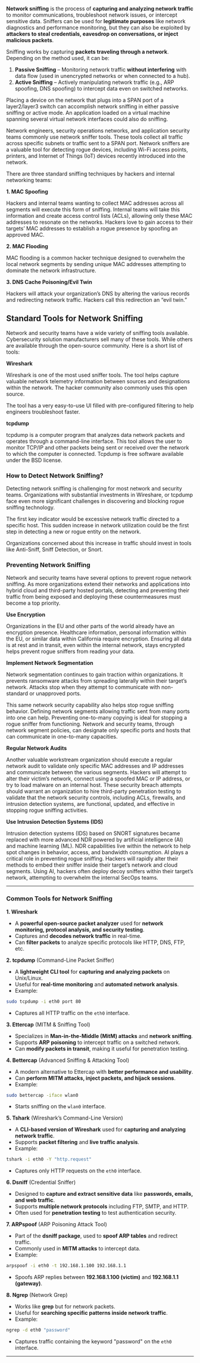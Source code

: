 
**Network sniffing** is the process of **capturing and analyzing network traffic** to monitor communications, troubleshoot network issues, or intercept sensitive data. Sniffers can be used for **legitimate purposes** like network diagnostics and performance monitoring, but they can also be exploited by **attackers to steal credentials, eavesdrop on conversations, or inject malicious packets**.

Sniffing works by capturing **packets traveling through a network**. Depending on the method used, it can be:

1. **Passive Sniffing** – Monitoring network traffic **without interfering** with data flow (used in unencrypted networks or when connected to a hub).
2. **Active Sniffing** – Actively manipulating network traffic (e.g., ARP spoofing, DNS spoofing) to intercept data even on switched networks.


Placing a device on the network that plugs into a SPAN port of a layer2/layer3 switch can accomplish network sniffing in either passive sniffing or active mode. An application loaded on a virtual machine spanning several virtual network interfaces could also do sniffing.

Network engineers, security operations networks, and application security teams commonly use network sniffer tools. These tools collect all traffic across specific subnets or traffic sent to a SPAN port. Network sniffers are a valuable tool for detecting rogue devices, including Wi-Fi access points, printers, and Internet of Things (IoT) devices recently introduced into the network.

There are three standard sniffing techniques by hackers and internal networking teams:

**1. MAC Spoofing**

Hackers and internal teams wanting to collect MAC addresses across all segments will execute this form of sniffing. Internal teams will take this information and create access control lists (ACLs), allowing only these MAC addresses to resonate on the networks. Hackers love to gain access to their targets’ MAC addresses to establish a rogue presence by spoofing an approved MAC.

**2. MAC Flooding**

MAC flooding is a common hacker technique designed to overwhelm the local network segments by sending unique MAC addresses attempting to dominate the network infrastructure.

**3. DNS Cache Poisoning/Evil Twin**

Hackers will attack your organization’s DNS by altering the various records and redirecting network traffic. Hackers call this redirection an “evil twin.”


## Standard Tools for Network Sniffing

Network and security teams have a wide variety of sniffing tools available. Cybersecurity solution manufacturers sell many of these tools. While others are available through the open-source community. Here is a short list of tools:

**Wireshark**

Wireshark is one of the most used sniffer tools. The tool helps capture valuable network telemetry information between sources and designations within the network. The hacker community also commonly uses this open source.

The tool has a very easy-to-use UI filled with pre-configured filtering to help engineers troubleshoot faster.

**tcpdump**

tcpdump is a computer program that analyzes data network packets and operates through a command-line interface. This tool allows the user to monitor TCP/IP and other packets being sent or received over the network to which the computer is connected. Tcpdump is free software available under the BSD license.



### How to Detect Network Sniffing?

Detecting network sniffing is challenging for most network and security teams. Organizations with substantial investments in Wireshare, or tcpdump face even more significant challenges in discovering and blocking rogue sniffing technology.

The first key indicator would be excessive network traffic directed to a specific host. This sudden increase in network utilization could be the first step in detecting a new or rogue entity on the network.

Organizations concerned about this increase in traffic should invest in tools like Anti-Sniff, Sniff Detection, or Snort.

### Preventing Network Sniffing

Network and security teams have several options to prevent rogue network sniffing. As more organizations extend their networks and applications into hybrid cloud and third-party hosted portals, detecting and preventing their traffic from being exposed and deploying these countermeasures must become a top priority.

**Use Encryption**

Organizations in the EU and other parts of the world already have an encryption presence. Healthcare information, personal information within the EU, or similar data within California require encryption. Ensuring all data is at rest and in transit, even within the internal network, stays encrypted helps prevent rogue sniffers from reading your data.

**Implement Network Segmentation**

Network segmentation continues to gain traction within organizations. It prevents ransomware attacks from spreading laterally within their target’s network. Attacks stop when they attempt to communicate with non-standard or unapproved ports.

This same network security capability also helps stop rogue sniffing behavior. Defining network segments allowing traffic sent from many ports into one can help. Preventing one-to-many copying is ideal for stopping a rogue sniffer from functioning. Network and security teams, through network segment policies, can designate only specific ports and hosts that can communicate in one-to-many capacities.

**Regular Network Audits**

Another valuable workstream organization should execute a regular network audit to validate only specific MAC addresses and IP addresses and communicate between the various segments. Hackers will attempt to alter their victim’s network, connect using a spoofed MAC or IP address, or try to load malware on an internal host. These security breach attempts should warrant an organization to hire third-party penetration testing to validate that the network security controls, including ACLs, firewalls, and intrusion detection systems, are functional, updated, and effective in stopping rogue sniffing activities.

**Use Intrusion Detection Systems (IDS)**

Intrusion detection systems (IDS) based on SNORT signatures became replaced with more advanced NDR powered by artificial intelligence (AI) and machine learning (ML). NDR capabilities live within the network to help spot changes in behavior, access, and bandwidth consumption. AI plays a critical role in preventing rogue sniffing. Hackers will rapidly alter their methods to embed their sniffer inside their target’s network and cloud segments. Using AI, hackers often deploy decoy sniffers within their target’s network, attempting to overwhelm the internal SecOps teams.

---


### Common Tools for Network Sniffing

**1. Wireshark**

- A **powerful open-source packet analyzer** used for **network monitoring, protocol analysis, and security testing**.
- Captures and **decodes network traffic** in real-time.
- Can **filter packets** to analyze specific protocols like HTTP, DNS, FTP, etc.


**2. tcpdump** (Command-Line Packet Sniffer)

- A **lightweight CLI tool** for **capturing and analyzing packets** on Unix/Linux.
- Useful for **real-time monitoring** and **automated network analysis**.
- Example:

```BASH
sudo tcpdump -i eth0 port 80
```

- Captures all HTTP traffic on the `eth0` interface.


**3. Ettercap** (MITM & Sniffing Tool)

- Specializes in **Man-in-the-Middle (MitM) attacks** and **network sniffing**.
- Supports **ARP poisoning** to intercept traffic on a switched network.
- Can **modify packets in transit**, making it useful for penetration testing.


**4. Bettercap** (Advanced Sniffing & Attacking Tool)

- A modern alternative to Ettercap with **better performance and usability**.
- Can **perform MITM attacks, inject packets, and hijack sessions**.
- Example:

```bash
sudo bettercap -iface wlan0
```

- Starts sniffing on the `wlan0` interface.


**5. Tshark** (Wireshark’s Command-Line Version)

- A **CLI-based version of Wireshark** used for **capturing and analyzing network traffic**.
- Supports **packet filtering** and **live traffic analysis**.
- Example:

```bash
tshark -i eth0 -Y "http.request"
```

- Captures only HTTP requests on the `eth0` interface.


**6. Dsniff** (Credential Sniffer)

- Designed to **capture and extract sensitive data** like **passwords, emails, and web traffic**.
- Supports **multiple network protocols** including FTP, SMTP, and HTTP.
- Often used for **penetration testing** to test authentication security.


 **7. ARPspoof** (ARP Poisoning Attack Tool)

- Part of the **dsniff package**, used to **spoof ARP tables** and redirect traffic.
- Commonly used in **MITM attacks** to intercept data.
- Example:

```bash
arpspoof -i eth0 -t 192.168.1.100 192.168.1.1
```

- Spoofs ARP replies between **192.168.1.100 (victim)** and **192.168.1.1 (gateway)**.


**8. Ngrep** (Network Grep)

- Works like **grep** but for network packets.
- Useful for **searching specific patterns inside network traffic**.
- Example:

```bash
ngrep -d eth0 "password"
```

- Captures traffic containing the keyword "password" on the `eth0` interface.

---

